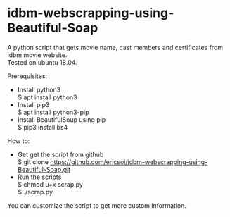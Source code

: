 # idbm-webscrapping-using-Beautiful-Soap
A python script that gets movie name, cast members and certificates from idbm movie website.<br />
Tested on ubuntu 18.04.

Prerequisites:
- Install python3
<br />$ apt install python3
- Install pip3
<br />$ apt install python3-pip
- Install BeautifulSoup using pip
<br />$ pip3 install bs4

How to:
- Get get the script from github
<br />$ git clone https://github.com/ericsoi/idbm-webscrapping-using-Beautiful-Soap.git
- Run the scripts
<br />$ chmod u+x scrap.py
<br />$ ./scrap.py

You can customize the script to get more custom information. 

